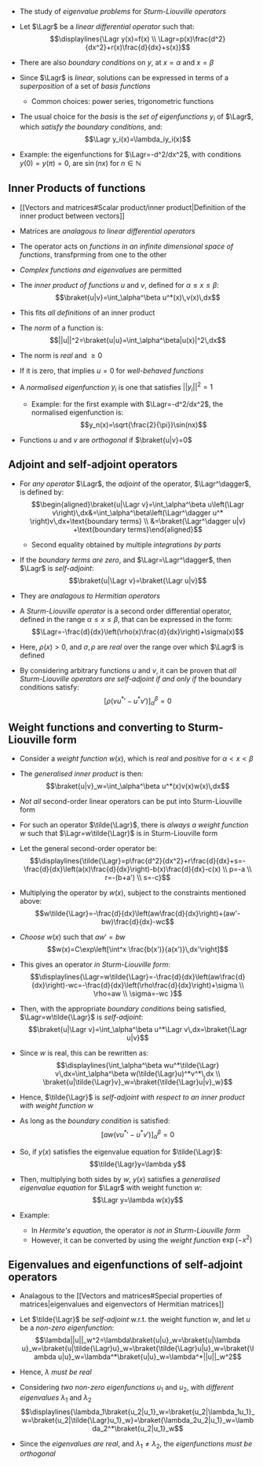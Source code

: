 - The study of _eigenvalue problems_ for _Sturm-Liouville operators_

- Let $\Lagr$ be a _linear differential operator_ such that:
$$\displaylines{\Lagr y(x)=f(x) \\ \Lagr=p(x)\frac{d^2}{dx^2}+r(x)\frac{d}{dx}+s(x)}$$
- There are also _boundary conditions_ on $y$, at $x=\alpha$ and $x=\beta$

- Since $\Lagr$ is _linear_, solutions can be expressed in terms of a _superposition_ of a set of _basis functions_
	- Common choices: power series, trigonometric functions

- The usual choice for the _basis_ is the _set of eigenfunctions_ $y_i$ of $\Lagr$, which _satisfy the boundary conditions_, and:
$$\Lagr y_i(x)=\lambda_iy_i(x)$$
- Example: the eigenfunctions for $\Lagr=-d^2/dx^2$, with conditions $y(0)=y(\pi)=0$, are $\sin(nx)$ for $n\in\mathbb{N}$

## Inner Products of functions
- [[Vectors and matrices#Scalar product/inner product|Definition of the inner product between vectors]]

- Matrices are _analagous to linear differential operators_
- The operator acts on _functions in an infinite dimensional space of functions_, transfprming from one to the other

- _Complex functions and eigenvalues_ are permitted
- The _inner product of functions_ $u$ and $v$, defined for $\alpha\leq x\leq\beta$:
$$\braket{u|v}=\int_\alpha^\beta u^*(x)\,v(x)\,dx$$
- This fits _all definitions_ of an inner product

- The _norm_ of a function is:
$$||u||^2=\braket{u|u}=\int_\alpha^\beta|u(x)|^2\,dx$$
- The norm is _real_ and $\geq0$
- If it is zero, that implies $u=0$ for _well-behaved functions_
- A _normalised eigenfunction_ $y_i$ is one that satisfies $||y_i||^2=1$
	- Example: for the first example with $\Lagr=-d^2/dx^2$, the normalised eigenfunction is:
	$$y_n(x)=\sqrt{\frac{2}{\pi}}\sin(nx)$$

- Functions $u$ and $v$ are _orthogonal_ if $\braket{u|v}=0$

## Adjoint and self-adjoint operators
- For _any operator_ $\Lagr$, the _adjoint_ of the operator, $\Lagr^\dagger$, is defined by:
$$\begin{aligned}\braket{u|\Lagr v}=\int_\alpha^\beta u\left(\Lagr v\right)\,dx&=\int_\alpha^\beta\left(\Lagr^\dagger u^* \right)v\,dx+\text{boundary terms} \\ &=\braket{\Lagr^\dagger u|v} +\text{boundary terms}\end{aligned}$$
	- Second equality obtained by multiple _integrations by parts_

- If the _boundary terms are zero_, and $\Lagr=\Lagr^\dagger$, then $\Lagr$ is _self-adjoint_:
$$\braket{u|\Lagr v}=\braket{\Lagr u|v}$$
- They are _analagous to Hermitian operators_

- A _Sturm-Liouville operator_ is a second order differential operator, defined in the range $\alpha\leq x\leq \beta$, that can be expressed in the form:
$$\Lagr=-\frac{d}{dx}\left(\rho(x)\frac{d}{dx}\right)+\sigma(x)$$
- Here, $\rho(x)>0$, and $\sigma,\rho$ are _real_ over the range over which $\Lagr$ is defined

- By considering arbitrary functions $u$ and $v$, it can be proven that _all Sturm-Liouville operators are self-adjoint if and only if_ the boundary conditions satisfy:
$$\left[\rho(vu^*{'}-u^*v{'})\right]_\alpha^\beta=0$$
## Weight functions and converting to Sturm-Liouville form
- Consider a _weight function_ $w(x)$, which is _real_ and _positive_ for $\alpha<x<\beta$
- The _generalised inner product_ is then:
$$\braket{u|v}_w=\int_\alpha^\beta u^*(x)v(x)w(x)\,dx$$

- _Not all_ second-order linear operators can be put into Sturm-Liouville form
- For such an operator $\tilde{\Lagr}$, there is _always a weight function_ $w$ such that $\Lagr=w\tilde{\Lagr}$ is in Sturm-Liouville form

- Let the general second-order operator be:
$$\displaylines{\tilde{\Lagr}=p\frac{d^2}{dx^2}+r\frac{d}{dx}+s=-\frac{d}{dx}\left(a(x)\frac{d}{dx}\right)-b(x)\frac{d}{dx}-c(x) \\ p=-a \\ r=-(b+a') \\ s=-c}$$
- Multiplying the operator by $w(x)$, subject to the constraints mentioned above:
$$w\tilde{\Lagr}=-\frac{d}{dx}\left(aw\frac{d}{dx}\right)+(aw'-bw)\frac{d}{dx}-wc$$
- _Choose_ $w(x)$ such that $aw'=bw$
$$w(x)=C\exp\left[\int^x \frac{b(x')}{a(x')}\,dx'\right]$$
- This gives an operator _in Sturm-Liouville form_:
$$\displaylines{\Lagr=w\tilde{\Lagr}=-\frac{d}{dx}\left(aw\frac{d}{dx}\right)-wc=-\frac{d}{dx}\left(\rho\frac{d}{dx}\right)+\sigma \\ \rho=aw \\ \sigma=-wc }$$
- Then, with the appropriate _boundary conditions_ being satisfied, $\Lagr=w\tilde{\Lagr}$ is _self-adjoint_:
$$\braket{u|\Lagr v}=\int_\alpha^\beta u^*\Lagr v\,dx=\braket{\Lagr u|v}$$
- Since $w$ is real, this can be rewritten as:
$$\displaylines{\int_\alpha^\beta wu^*\tilde{\Lagr} v\,dx=\int_\alpha^\beta w(\tilde{\Lagr}u)^*v^*\,dx \\ \braket{u|\tilde{\Lagr}v}_w=\braket{\tilde{\Lagr}u|v}_w}$$
- Hence, $\tilde{\Lagr}$ is _self-adjoint with respect to an inner product with weight function $w$_
- As long as the _boundary condition_ is satisfied:
$$\left[aw(vu^*{'}-u^*v')\right]_\alpha^\beta=0$$

- So, if $y(x)$ satisfies the eigenvalue equation for $\tilde{\Lagr}$:
$$\tilde{\Lagr}y=\lambda y$$
- Then, multiplying both sides by $w$, $y(x)$ satisfies a _generalised eigenvalue equation_ for $\Lagr$ with weight function $w$:
$$\Lagr y=\lambda w(x)y$$
- Example: 
	- In _Hermite's equation_, the operator _is not in Sturm-Liouville form_
	- However, it can be converted by using the _weight function_ $\exp(-x^2)$

## Eigenvalues and eigenfunctions of self-adjoint operators
- Analagous to the [[Vectors and matrices#Special properties of matrices|eigenvalues and eigenvectors of Hermitian matrices]]

- Let $\tilde{\Lagr}$ be _self-adjoint_ w.r.t. the weight function $w$, and let $u$ be a _non-zero eigenfunction_:
$$\lambda||u||_w^2=\lambda\braket{u|u}_w=\braket{u|\lambda u}_w=\braket{u|\tilde{\Lagr}u}_w=\braket{\tilde{\Lagr}u|u}_w=\braket{\lambda u|u}_w=\lambda^*\braket{u|u}_w=\lambda^*||u||_w^2$$
- Hence, $\lambda$ _must be real_

- Considering _two non-zero eigenfunctions_ $u_1$ and $u_2$, with _different eigenvalues_ $\lambda_1$ and $\lambda_2$
$$\displaylines{\lambda_1\braket{u_2|u_1}_w=\braket{u_2|\lambda_1u_1}_w=\braket{u_2|\tilde{\Lagr}u_1}_w}=\braket{\lambda_2u_2|u_1}_w=\lambda_2^*\braket{u_2|u_1}_w$$
- Since the _eigenvalues are real_, and $\lambda_1\neq\lambda_2$, the _eigenfunctions must be orthogonal_

